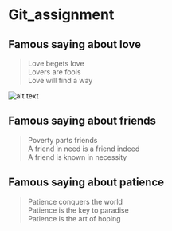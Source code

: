 # Git_assignment

## Famous saying about love

> Love begets love  
> Lovers are fools  
> Love will find a way  

![alt text](https://upload.wikimedia.org/wikipedia/commons/6/67/Aphrodite_Anadyomene_from_Pompeii_cropped.jpg)

## Famous saying about friends

> Poverty parts friends  
> A friend in need is a friend indeed  
> A friend is known in necessity  

## Famous saying about patience

> Patience conquers the world  
> Patience is the key to paradise  
> Patience is the art of hoping
